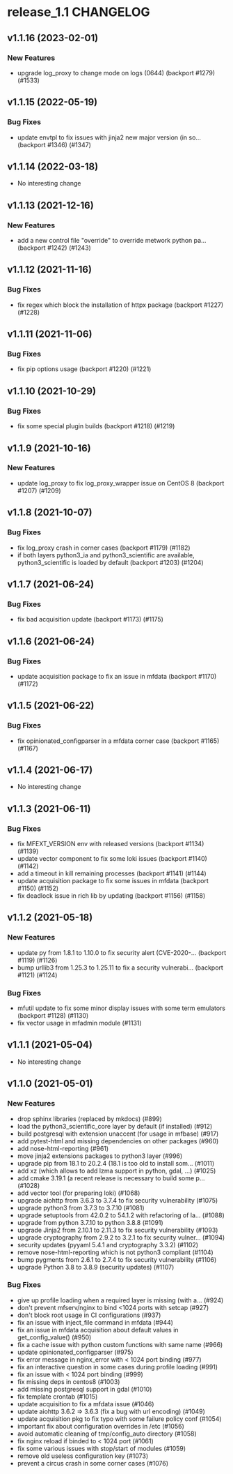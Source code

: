 # release_1.1 CHANGELOG

## v1.1.16 (2023-02-01)

### New Features

- upgrade log_proxy to change mode on logs (0644) (backport #1279) (#1533)

## v1.1.15 (2022-05-19)

### Bug Fixes

- update envtpl to fix issues with jinja2 new major version (in so… (backport #1346) (#1347)

## v1.1.14 (2022-03-18)

- No interesting change

## v1.1.13 (2021-12-16)

### New Features

- add a new control file "override" to override metwork python pa… (backport #1242) (#1243)

## v1.1.12 (2021-11-16)

### Bug Fixes

- fix regex which block the installation of httpx package (backport #1227) (#1228)

## v1.1.11 (2021-11-06)

### Bug Fixes

- fix pip options usage (backport #1220) (#1221)

## v1.1.10 (2021-10-29)

### Bug Fixes

- fix some special plugin builds (backport #1218) (#1219)

## v1.1.9 (2021-10-16)

### New Features

- update log_proxy to fix log_proxy_wrapper issue on CentOS 8 (backport #1207) (#1209)

## v1.1.8 (2021-10-07)

### Bug Fixes

- fix log_proxy crash in corner cases  (backport #1179) (#1182)
- if both layers python3_ia and python3_scientific are available, python3_scientific is loaded by default (backport #1203) (#1204)

## v1.1.7 (2021-06-24)

### Bug Fixes

- fix bad acquisition update (backport #1173) (#1175)

## v1.1.6 (2021-06-24)

### Bug Fixes

- update acquisition package to fix an issue in mfdata (backport #1170) (#1172)

## v1.1.5 (2021-06-22)

### Bug Fixes

- fix opinionated_configparser in a mfdata corner case (backport #1165) (#1167)

## v1.1.4 (2021-06-17)

- No interesting change

## v1.1.3 (2021-06-11)

### Bug Fixes

- fix MFEXT_VERSION env with released versions (backport #1134) (#1139)
- update vector component to fix some loki issues (backport #1140) (#1142)
- add a timeout in kill remaining processes (backport #1141) (#1144)
- update acquisition package to fix some issues in mfdata (backport #1150) (#1152)
- fix deadlock issue in rich lib by updating (backport #1156) (#1158)

## v1.1.2 (2021-05-18)

### New Features

- update py from 1.8.1 to 1.10.0 to fix security alert (CVE-2020-… (backport #1119) (#1126)
- bump urllib3 from 1.25.3 to 1.25.11 to fix a security vulnerabi… (backport #1121) (#1124)

### Bug Fixes

- mfutil update to fix some minor display issues with some term emulators (backport #1128) (#1130)
- fix vector usage in mfadmin module (#1131)

## v1.1.1 (2021-05-04)

- No interesting change

## v1.1.0 (2021-05-01)

### New Features

- drop sphinx libraries (replaced by mkdocs) (#899)
- load the python3_scientific_core layer by default (if installed) (#912)
- build postgresql with extension unaccent (for usage in mfbase) (#917)
- add pytest-html and missing dependencies on other packages (#960)
- add nose-html-reporting (#961)
- move jinja2 extensions packages to python3 layer (#996)
- upgrade pip from 18.1 to 20.2.4 (18.1 is too old to install som… (#1011)
- add xz (which allows to add lzma support in python, gdal, ...) (#1025)
- add cmake 3.19.1 (a recent release is necessary to build some p… (#1028)
- add vector tool (for preparing loki) (#1068)
- upgrade aiohttp from 3.6.3 to 3.7.4 to fix security vulnerability (#1075)
- upgrade python3 from 3.7.3 to 3.7.10 (#1081)
- upgrade setuptools from 42.0.2 to 54.1.2 with refactoring of la… (#1088)
- upgrade from python 3.7.10 to python 3.8.8 (#1091)
- upgrade Jinja2 from 2.10.1 to 2.11.3 to fix security vulnerability (#1093)
- upgrade cryptography from 2.9.2 to 3.2.1 to fix security vulner… (#1094)
- security updates (pyyaml 5.4.1 and cryptography 3.3.2) (#1102)
- remove nose-html-reporting which is not python3 compliant (#1104)
- bump pygments from 2.6.1 to 2.7.4 to fix security vulnerability (#1106)
- upgrade Python 3.8 to 3.8.9 (security updates) (#1107)

### Bug Fixes

- give up profile loading when a required layer is missing (with a… (#924)
- don't prevent mfserv/nginx to bind <1024 ports with setcap (#927)
- don't block root usage in CI configurations (#937)
- fix an issue with inject_file command in mfdata (#944)
- fix an issue in mfdata acquisition about default values in get_config_value() (#950)
- fix a cache issue with python custom functions with same name (#966)
- update opinionated_configparser (#975)
- fix error message in nginx_error with < 1024 port binding (#977)
- fix an interactive question in some cases during profile loading (#991)
- fix an issue with < 1024 port binding (#999)
- fix missing deps in centos8 (#1003)
- add missing postgresql support in gdal (#1010)
- fix template crontab (#1015)
- update acquisition to fix a mfdata issue (#1046)
- update aiohttp 3.6.2 => 3.6.3 (fix a bug with url encoding) (#1049)
- update acquisition pkg to fix typo with some failure policy conf (#1054)
- important fix about configuration overrides in /etc (#1056)
- avoid automatic cleaning of tmp/config_auto directory (#1058)
- fix nginx reload if binded to < 1024 port (#1061)
- fix some various issues with stop/start of modules (#1059)
- remove old useless configuration key (#1073)
- prevent a circus crash in some corner cases (#1076)


